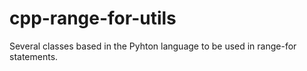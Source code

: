 # cpp-range-for-utils
Several classes based in the Pyhton language to be used in range-for statements.
